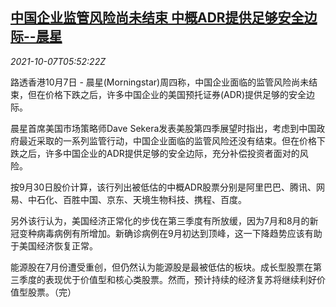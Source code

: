 <!--1633586462000-->
[中国企业监管风险尚未结束 中概ADR提供足够安全边际--晨星](https://cn.reuters.com/article/morningstar-china-business-regs-1007-idCNKBS2GX0CT)
------

<div><i>2021-10-07T05:52:22Z</i></div><p>路透香港10月7日 - 晨星(Morningstar)周四称，中国企业面临的监管风险尚未结束，但在价格下跌之后，许多中国企业的美国预托证券(ADR)提供足够的安全边际。</p><p>晨星首席美国市场策略师Dave Sekera发表美股第四季展望时指出，考虑到中国政府最近采取的一系列监管行动，中国企业面临的监管风险还没有结束。但在价格下跌之后，许多中国企业的ADR提供足够的安全边际，充分补偿投资者面对的风险。</p><p>按9月30日股价计算，该行列出被低估的中概ADR股票分别是阿里巴巴、腾讯、网易、中石化、百胜中国、京东、天境生物科技、携程、百度。</p><p>另外该行认为，美国经济正常化的步伐在第三季度有所放缓，因为7月和8月的新冠变种病毒病例有所增加。新确诊病例在9月初达到顶峰，这一下降趋势应该有助于美国经济恢复正常。</p><p>能源股在7月份遭受重创，但仍然认为能源股是最被低估的板块。成长型股票在第三季度的表现优于价值型和核心类股票。然而，预计持续的经济复苏将继续利好价值型股票。（完）</p>
